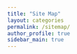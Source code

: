 ```yaml
---
title: "Site Map"
layout: categories
permalink: /sitemap/
author_profile: true
sidebar_main: true
---
```

